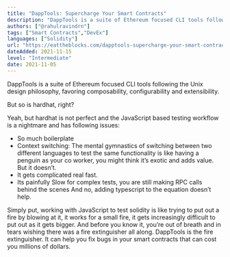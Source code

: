 ```yaml
---
title: "DappTools: Supercharge Your Smart Contracts"
description: "DappTools is a suite of Ethereum focused CLI tools following the Unix design philosophy, favoring composability, configurability and extensibility."
authors: ["@rahulravindrn"]
tags: ["Smart Contracts","DevEx"]
languages: ["Solidity"]
url: "https://eattheblocks.com/dapptools-supercharge-your-smart-contracts/"
dateAdded: 2021-11-15
level: "Intermediate"
date: 2021-11-05
---
```


DappTools is a suite of Ethereum focused CLI tools following the Unix design philosophy, favoring composability, configurability and extensibility.

But so is hardhat, right?

Yeah, but hardhat is not perfect and the JavaScript based testing workflow is a nightmare and has following issues:

- So much boilerplate
- Context switching: The mental gymnastics of switching between two different languages to test the same functionality is like having a penguin as your co worker, you might think it’s exotic and adds value. But it doesn’t.
- It gets complicated real fast.
- Its painfully Slow for complex tests, you are still making RPC calls behind the scenes And no, adding typescript to the equation doesn’t help.

Simply put, working with JavaScript to test solidity is like trying to put out a fire by blowing at it, it works for a small fire, it gets increasingly difficult to put out as it gets bigger. And before you know it, you’re out of breath and in tears wishing there was a fire extinguisher all along. DappTools is the fire extinguisher. It can help you fix bugs in your smart contracts that can cost you millions of dollars.